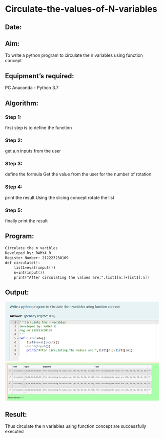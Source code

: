 # Circulate-the-values-of-N-variables
## Date:
## Aim:
To write a python program to circulate the n variables using function concept
## Equipment’s required:
PC
Anaconda - Python 3.7
## Algorithm:  
### Step 1: 
first step is to define the function
### Step 2: 
get a,n inputs from the user
### Step 3: 
define the formula Get the value from the user for the number of rotation
### Step 4: 
print the result Using the slicing concept rotate the list
### Step 5: 
finally print the result
## Program:
```
Circulate the n varibles
Developed by: RAMYA R
Register Number: 212223230169
def circulate():
    list1=eval(input())
    n=int(input())
    print("After circulating the values are:",list1[n:]+list1[:n])
``` 
## Output:
![alt text](<2 in.png>)
![alt text](<2 ot.png>)

## Result:
   Thus circulate the n variables using function concept are successfully executed
